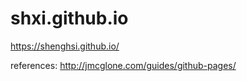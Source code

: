 # shxi.github.io

https://shenghsi.github.io/

references:
http://jmcglone.com/guides/github-pages/
